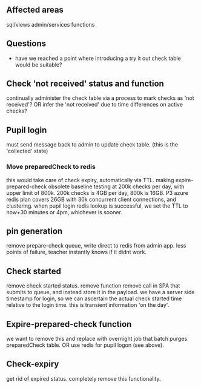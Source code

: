 
## Affected areas
sql/views
admin/services
functions

## Questions

- have we reached a point where introducing a try it out check table would be suitable?


## Check 'not received' status and function
continually administer the check table via a process to mark checks as 'not received'?
OR
infer the 'not received' due to time differences on active checks?

## Pupil login
must send message back to admin to update check table. (this is the 'collected' state)
### Move preparedCheck to redis
this would take care of check expiry, automatically via TTL. making expire-prepared-check obsolete
baseline testing at 200k checks per day, with upper limit of 800k.
200k checks is 4GB per day, 800k is 16GB.
P3 azure redis plan covers 26GB with 30k concurrent client connections, and clustering.
when pupil login redis lookup is successful, we set the TTL to now+30 minutes or 4pm, whichever is sooner.

## pin generation
remove prepare-check queue, write direct to redis from admin app.  less points of failure, teacher instantly knows if it didnt work.

## Check started
remove check started status.
remove function
remove call in SPA that submits to queue, and instead store it in the payload.
we have a server side timestamp for login, so we can ascertain the actual check started time relative to the login time.
this is transient information 'on the day'.

## Expire-prepared-check function
we want to remove this and replace with overnight job that batch purges preparedCheck table.
OR
use redis for pupil logon (see above).

## Check-expiry
get rid of expired status.
completely remove this functionality.
